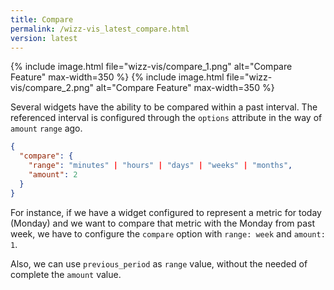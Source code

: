 ```yaml
---
title: Compare
permalink: /wizz-vis_latest_compare.html
version: latest
---
```


{% include image.html file="wizz-vis/compare_1.png" alt="Compare Feature" max-width=350 %}
{% include image.html file="wizz-vis/compare_2.png" alt="Compare Feature" max-width=350 %}

Several widgets have the ability to be compared within a past interval. The referenced interval is configured through the `options` attribute in the way of `amount` `range` ago.

```json
{
  "compare": {
    "range": "minutes" | "hours" | "days" | "weeks" | "months",
    "amount": 2
  }
}
```

For instance, if we have a widget configured to represent a metric for today (Monday) and we want to compare that metric with the Monday from past week, we have to configure the `compare` option with `range: week` and `amount: 1`.

Also, we can use `previous_period` as `range` value, without the needed of complete the `amount` value.
